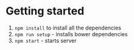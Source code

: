 Getting started
===============
1. `npm install` to install all the dependencies
3. `npm run setup` - installs bower dependencies
4. `npm start` - starts server 